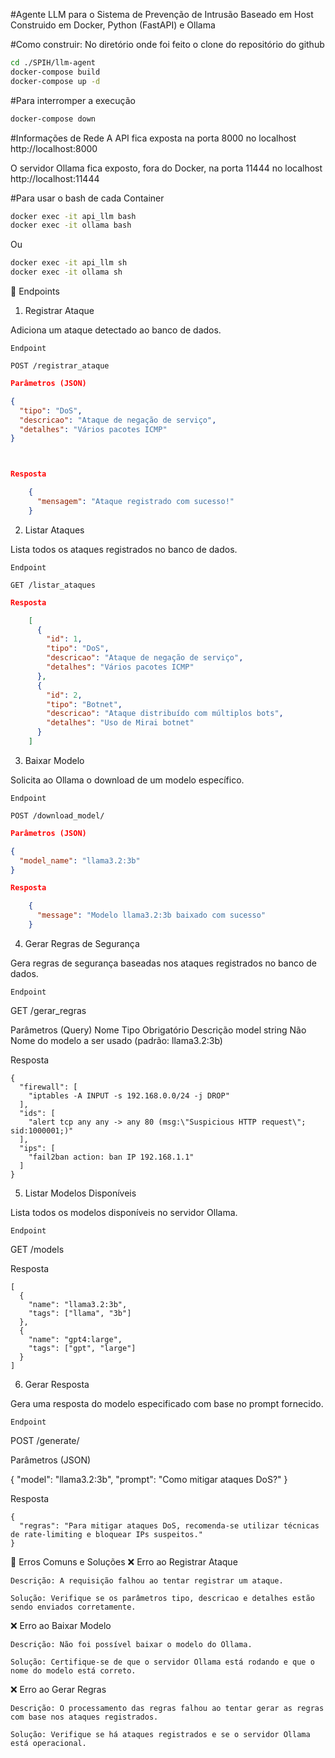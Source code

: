 #Agente LLM para o Sistema de Prevenção de Intrusão Baseado em Host
Construido em Docker, Python (FastAPI) e Ollama

#Como construir:
No diretório onde foi feito o clone do repositório do github
```sh
cd ./SPIH/llm-agent
docker-compose build
docker-compose up -d
```

#Para interromper a execução
```sh
docker-compose down
```

#Informações de Rede
A API fica exposta na porta 8000 no localhost
http://localhost:8000

O servidor Ollama fica exposto, fora do Docker, na porta 11444 no localhost
http://localhost:11444

#Para usar o bash de cada Container
```sh
docker exec -it api_llm bash
docker exec -it ollama bash
```

Ou

```sh
docker exec -it api_llm sh
docker exec -it ollama sh
```

📌 Endpoints
1. Registrar Ataque

Adiciona um ataque detectado ao banco de dados.

    Endpoint

```http
POST /registrar_ataque
```
```json
Parâmetros (JSON)

{
  "tipo": "DoS",
  "descricao": "Ataque de negação de serviço",
  "detalhes": "Vários pacotes ICMP"
}
```
```http

```
```json

```
```json
Resposta

    {
      "mensagem": "Ataque registrado com sucesso!"
    }
```


2. Listar Ataques

Lista todos os ataques registrados no banco de dados.

    Endpoint

```http
GET /listar_ataques
```

```json
Resposta

    [
      {
        "id": 1,
        "tipo": "DoS",
        "descricao": "Ataque de negação de serviço",
        "detalhes": "Vários pacotes ICMP"
      },
      {
        "id": 2,
        "tipo": "Botnet",
        "descricao": "Ataque distribuído com múltiplos bots",
        "detalhes": "Uso de Mirai botnet"
      }
    ]
```


3. Baixar Modelo

Solicita ao Ollama o download de um modelo específico.

    Endpoint

```http
POST /download_model/
```

```json
Parâmetros (JSON)

{
  "model_name": "llama3.2:3b"
}

Resposta

    {
      "message": "Modelo llama3.2:3b baixado com sucesso"
    }
```


4. Gerar Regras de Segurança

Gera regras de segurança baseadas nos ataques registrados no banco de dados.

    Endpoint

GET /gerar_regras

Parâmetros (Query)
Nome	Tipo	Obrigatório	Descrição
model	string	Não	Nome do modelo a ser usado (padrão: llama3.2:3b)

Resposta

    {
      "firewall": [
        "iptables -A INPUT -s 192.168.0.0/24 -j DROP"
      ],
      "ids": [
        "alert tcp any any -> any 80 (msg:\"Suspicious HTTP request\"; sid:1000001;)"
      ],
      "ips": [
        "fail2ban action: ban IP 192.168.1.1"
      ]
    }

5. Listar Modelos Disponíveis

Lista todos os modelos disponíveis no servidor Ollama.

    Endpoint

GET /models

Resposta

    [
      {
        "name": "llama3.2:3b",
        "tags": ["llama", "3b"]
      },
      {
        "name": "gpt4:large",
        "tags": ["gpt", "large"]
      }
    ]

6. Gerar Resposta

Gera uma resposta do modelo especificado com base no prompt fornecido.

    Endpoint

POST /generate/

Parâmetros (JSON)

{
  "model": "llama3.2:3b",
  "prompt": "Como mitigar ataques DoS?"
}

Resposta

    {
      "regras": "Para mitigar ataques DoS, recomenda-se utilizar técnicas de rate-limiting e bloquear IPs suspeitos."
    }

🛑 Erros Comuns e Soluções
❌ Erro ao Registrar Ataque

    Descrição: A requisição falhou ao tentar registrar um ataque.

    Solução: Verifique se os parâmetros tipo, descricao e detalhes estão sendo enviados corretamente.

❌ Erro ao Baixar Modelo

    Descrição: Não foi possível baixar o modelo do Ollama.

    Solução: Certifique-se de que o servidor Ollama está rodando e que o nome do modelo está correto.

❌ Erro ao Gerar Regras

    Descrição: O processamento das regras falhou ao tentar gerar as regras com base nos ataques registrados.

    Solução: Verifique se há ataques registrados e se o servidor Ollama está operacional.